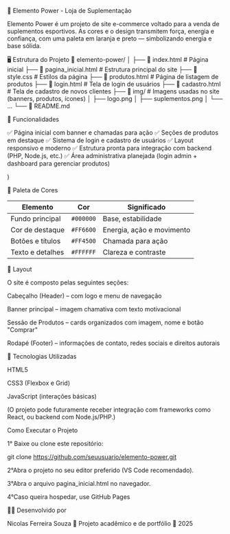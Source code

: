 🧡 Elemento Power - Loja de Suplementação

Elemento Power é um projeto de site e-commerce voltado para a venda de suplementos esportivos.
As cores e o design transmitem força, energia e confiança, com uma paleta em laranja e preto — simbolizando energia e base sólida.

🖥️ Estrutura do Projeto
📁 elemento-power/
│
├── 📄 index.html              # Página inicial
├── 📄 pagina_inicial.html     # Estrutura principal do site
├── 📄 style.css               # Estilos da página
├── 📄 produtos.html           # Página de listagem de produtos
├── 📄 login.html              # Tela de login de usuários
├── 📄 cadastro.html           # Tela de cadastro de novos clientes
├── 📁 img/                    # Imagens usadas no site (banners, produtos, ícones)
│    ├── logo.png
│    ├── suplementos.png
│    └── ...
└── 📄 README.md            

🚀 Funcionalidades

✅ Página inicial com banner e chamadas para ação
✅ Seções de produtos em destaque
✅ Sistema de login e cadastro de usuários
✅ Layout responsivo e moderno
✅ Estrutura pronta para integração com backend (PHP, Node.js, etc.)
✅ Área administrativa planejada (login admin + dashboard para gerenciar produtos)

)

🎨 Paleta de Cores

| Elemento         | Cor       | Significado               |
| ---------------- | --------- | ------------------------- |
| Fundo principal  | `#000000` | Base, estabilidade        |
| Cor de destaque  | `#FF6600` | Energia, ação e movimento |
| Botões e títulos | `#FF4500` | Chamada para ação         |
| Texto e detalhes | `#FFFFFF` | Clareza e contraste       |


📱 Layout

O site é composto pelas seguintes seções:

Cabeçalho (Header) – com logo e menu de navegação

Banner principal – imagem chamativa com texto motivacional

Sessão de Produtos – cards organizados com imagem, nome e botão "Comprar"

Rodapé (Footer) – informações de contato, redes sociais e direitos autorais

🧩 Tecnologias Utilizadas

HTML5

CSS3 (Flexbox e Grid)

JavaScript (interações básicas)

(O projeto pode futuramente receber integração com frameworks como React, ou backend com Node.js/PHP.)


Como Executar o Projeto

1° Baixe ou clone este repositório:

git clone https://github.com/seuusuario/elemento-power.git


2°Abra o projeto no seu editor preferido (VS Code recomendado).

3°Abra o arquivo pagina_inicial.html no navegador.

4°Caso queira hospedar, use GitHub Pages 


🧑‍💻 Desenvolvido por

Nicolas Ferreira Souza
💼 Projeto acadêmico e de portfólio
📅 2025
